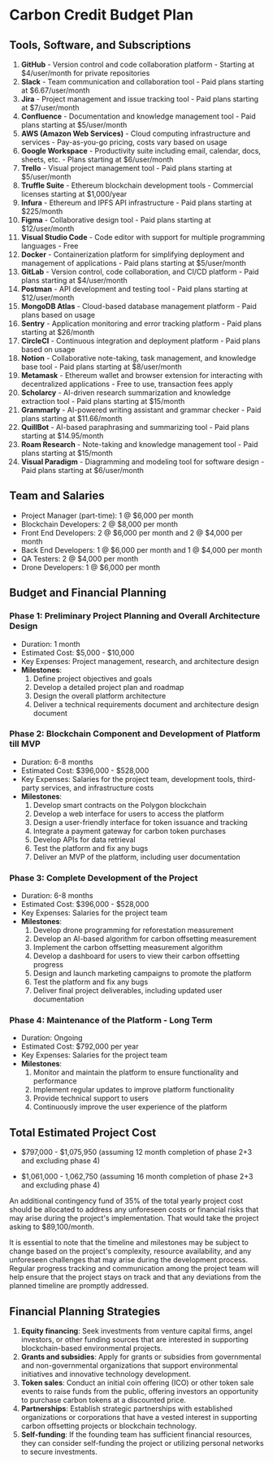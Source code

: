 # Carbon Credit Budget Plan

## Tools, Software, and Subscriptions

1. **GitHub** - Version control and code collaboration platform - Starting at $4/user/month for private repositories
2. **Slack** - Team communication and collaboration tool - Paid plans starting at $6.67/user/month
3. **Jira** - Project management and issue tracking tool - Paid plans starting at $7/user/month
4. **Confluence** - Documentation and knowledge management tool - Paid plans starting at $5/user/month
5. **AWS (Amazon Web Services)** - Cloud computing infrastructure and services - Pay-as-you-go pricing, costs vary based on usage
6. **Google Workspace** - Productivity suite including email, calendar, docs, sheets, etc. - Plans starting at $6/user/month
7. **Trello** - Visual project management tool - Paid plans starting at $5/user/month
8. **Truffle Suite** - Ethereum blockchain development tools - Commercial licenses starting at $1,000/year
9. **Infura** - Ethereum and IPFS API infrastructure - Paid plans starting at $225/month
10. **Figma** - Collaborative design tool - Paid plans starting at $12/user/month
11. **Visual Studio Code** - Code editor with support for multiple programming languages - Free
12. **Docker** - Containerization platform for simplifying deployment and management of applications - Paid plans starting at $5/user/month
13. **GitLab** - Version control, code collaboration, and CI/CD platform - Paid plans starting at $4/user/month
14. **Postman** - API development and testing tool - Paid plans starting at $12/user/month
15. **MongoDB Atlas** - Cloud-based database management platform - Paid plans based on usage
16. **Sentry** - Application monitoring and error tracking platform - Paid plans starting at $26/month
17. **CircleCI** - Continuous integration and deployment platform - Paid plans based on usage
18. **Notion** - Collaborative note-taking, task management, and knowledge base tool - Paid plans starting at $8/user/month
19. **Metamask** - Ethereum wallet and browser extension for interacting with decentralized applications - Free to use, transaction fees apply
20. **Scholarcy** - AI-driven research summarization and knowledge extraction tool - Paid plans starting at $15/month
21. **Grammarly** - AI-powered writing assistant and grammar checker - Paid plans starting at $11.66/month
22. **QuillBot** - AI-based paraphrasing and summarizing tool - Paid plans starting at $14.95/month
23. **Roam Research** - Note-taking and knowledge management tool - Paid plans starting at $15/month
24. **Visual Paradigm** - Diagramming and modeling tool for software design - Paid plans starting at $6/user/month

## Team and Salaries

- Project Manager (part-time): 1 @ $6,000 per month
- Blockchain Developers: 2 @ $8,000 per month
- Front End Developers: 2 @ $6,000 per month and 2 @ $4,000 per month
- Back End Developers: 1 @ $6,000 per month and 1 @ $4,000 per month
- QA Testers: 2 @ $4,000 per month
- Drone Developers: 1 @ $6,000 per month

## Budget and Financial Planning

### Phase 1: Preliminary Project Planning and Overall Architecture Design

- Duration: 1 month
- Estimated Cost: $5,000 - $10,000
- Key Expenses: Project management, research, and architecture design
- **Milestones**:
  1. Define project objectives and goals
  2. Develop a detailed project plan and roadmap
  3. Design the overall platform architecture
  4. Deliver a technical requirements document and architecture design document

### Phase 2: Blockchain Component and Development of Platform till MVP

- Duration: 6-8 months
- Estimated Cost: $396,000 - $528,000
- Key Expenses: Salaries for the project team, development tools, third-party services, and infrastructure costs
- **Milestones**:
  1. Develop smart contracts on the Polygon blockchain
  2. Develop a web interface for users to access the platform
  3. Design a user-friendly interface for token issuance and tracking
  4. Integrate a payment gateway for carbon token purchases
  5. Develop APIs for data retrieval
  6. Test the platform and fix any bugs
  7. Deliver an MVP of the platform, including user documentation

### Phase 3: Complete Development of the Project

- Duration: 6-8 months
- Estimated Cost: $396,000 - $528,000
- Key Expenses: Salaries for the project team
- **Milestones**:
  1. Develop drone programming for reforestation measurement
  2. Develop an AI-based algorithm for carbon offsetting measurement
  3. Implement the carbon offsetting measurement algorithm
  4. Develop a dashboard for users to view their carbon offsetting progress
  5. Design and launch marketing campaigns to promote the platform
  6. Test the platform and fix any bugs
  7. Deliver final project deliverables, including updated user documentation

### Phase 4: Maintenance of the Platform - Long Term

- Duration: Ongoing
- Estimated Cost: $792,000 per year
- Key Expenses: Salaries for the project team
- **Milestones**:
  1. Monitor and maintain the platform to ensure functionality and performance
  2. Implement regular updates to improve platform functionality
  3. Provide technical support to users
  4. Continuously improve the user experience of the platform

## Total Estimated Project Cost

- $797,000 - $1,075,950 (assuming 12 month completion of phase 2+3 and excluding phase 4)

- $1,061,000 - 1,062,750 (assuming 16 month completion of phase 2+3 and excluding phase 4)

An additional contingency fund of 35% of the total yearly project cost should be allocated to address any unforeseen costs or financial risks that may arise during the project's implementation.
That would take the project asking to $89,100/month.

It is essential to note that the timeline and milestones may be subject to change based on the project's complexity, resource availability, and any unforeseen challenges that may arise during the development process. Regular progress tracking and communication among the project team will help ensure that the project stays on track and that any deviations from the planned timeline are promptly addressed.

## Financial Planning Strategies

1. **Equity financing**: Seek investments from venture capital firms, angel investors, or other funding sources that are interested in supporting blockchain-based environmental projects.
2. **Grants and subsidies**: Apply for grants or subsidies from governmental and non-governmental organizations that support environmental initiatives and innovative technology development.
3. **Token sales**: Conduct an initial coin offering (ICO) or other token sale events to raise funds from the public, offering investors an opportunity to purchase carbon tokens at a discounted price.
4. **Partnerships**: Establish strategic partnerships with established organizations or corporations that have a vested interest in supporting carbon offsetting projects or blockchain technology.
5. **Self-funding**: If the founding team has sufficient financial resources, they can consider self-funding the project or utilizing personal networks to secure investments.
